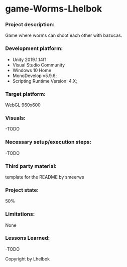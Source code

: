 # game-Worms-Lhelbok

### Project description: 
Game where worms can shoot each other with bazucas.

### Development platform: 

- Unity 2019.1.14f1
- Visual Studio Community
- Windows 10 Home
- MonoDevelop v5.9.6;
- Scripting Runtime Version: 4.X;

### Target platform: 
WebGL 960x600

### Visuals: 
-TODO

### Necessary setup/execution steps: 
-TODO

### Third party material: 
template for the README by smeerws

### Project state: 
50%

### Limitations: 
None

### Lessons Learned: 
-TODO

Copyright by Lhelbok